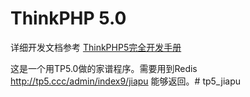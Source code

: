 ThinkPHP 5.0
===============


详细开发文档参考 [ThinkPHP5完全开发手册](http://www.kancloud.cn/manual/thinkphp5)

这是一个用TP5.0做的家谱程序。需要用到Redis
http://tp5.ccc/admin/index9/jiapu 能够返回。# tp5_jiapu
